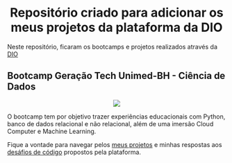 <h1 align="center"> Repositório criado para adicionar os meus projetos da plataforma da DIO </h1>

Neste repositório, ficaram os bootcamps e projetos realizados através da [DIO](https://www.dio.me/)

## Bootcamp Geração Tech Unimed-BH - Ciência de Dados

<p align="center">
  <img src="https://img.shields.io/static/v1?label=STATUS&message=EM%20DESENVOLVIMENTO&color=GREEN&style=for-the-badge"/>
</p>

O bootcamp tem por objetivo trazer experiências educacionais com Python, banco de dados relacional e não relacional, além de uma imersão Cloud Computer e Machine Learning.

Fique a vontade para navegar pelos [meus projetos](https://github.com/TMKaT/DIO/tree/main/Bootcamp%20Gera%C3%A7%C3%A3o%20Tech%20Unimed-BH%20-%20Ci%C3%AAncia%20de%20Dados/Desafios%20de%20projeto) e minhas respostas aos [desáfios de código](https://github.com/TMKaT/DIO/tree/main/Bootcamp%20Gera%C3%A7%C3%A3o%20Tech%20Unimed-BH%20-%20Ci%C3%AAncia%20de%20Dados/Desafios%20de%20c%C3%B3digo%20PY) propostos pela plataforma.
